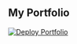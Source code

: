 ## My Portfolio
[![Deploy Portfolio](https://github.com/CodeWithSushil/My-Portfolio/actions/workflows/deploy.yml/badge.svg)](https://github.com/CodeWithSushil/My-Portfolio/actions/workflows/deploy.yml)
